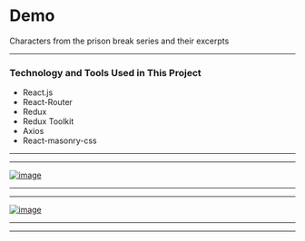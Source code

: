 # Demo

Characters from the prison break series and their excerpts

---

### Technology and Tools Used in This Project

- React.js
- React-Router
- Redux
- Redux Toolkit
- Axios
- React-masonry-css

---

---

[![image](https://r.resimlink.com/STUbrlI.png)](https://resimlink.com/STUbrlI)

---

---

[![image](https://r.resimlink.com/lNXVL.png)](https://resimlink.com/lNXVL)

---

---
